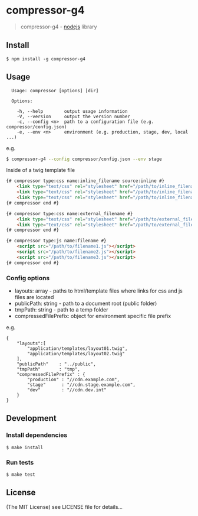 compressor-g4
======

> compressor-g4 - [nodejs](http://nodejs.org) library

## Install

    $ npm install -g compressor-g4

## Usage

```
  Usage: compressor [options] [dir]

  Options:

    -h, --help        output usage information
    -V, --version     output the version number
    -c, --config <n>  path to a configuration file (e.g. compressor/config.json)
    -e, --env <n>     environment (e.g. production, stage, dev, local ...)

```

e.g.
```bash
$ compressor-g4 --config compressor/config.json --env stage
```

Inside of a twig template file

```html
{# compressor type:css name:inline_filename source:inline #}
    <link type="text/css" rel="stylesheet" href="/path/to/inline_filename1.css" />
    <link type="text/css" rel="stylesheet" href="/path/to/inline_filename2.css" />
    <link type="text/css" rel="stylesheet" href="/path/to/inline_filename3.css" />
{# compressor end #}

{# compressor type:css name:external_filename #}
    <link type="text/css" rel="stylesheet" href="/path/to/external_filename1.css" />
    <link type="text/css" rel="stylesheet" href="/path/to/external_filename2.css" />
{# compressor end #}

{# compressor type:js name:filename #}
    <script src="/path/to/filename1.js"></script>
    <script src="/path/to/filename2.js"></script>
    <script src="/path/to/filename3.js"></script>
{# compressor end #}
```


### Config options

* layouts: array - paths to html/template files where links for css and js files are located
* publicPath: string - path to a document root (public folder)
* tmpPath: string - path to a temp folder
* compressedFilePrefix: object for environment specific file prefix 

e.g.
```
{
    "layouts":[
        "application/templates/layout01.twig",
        "application/templates/layout02.twig"
    ],
    "publicPath"    : "../public",
    "tmpPath"       : "tmp",
    "compressedFilePrefix" : {
        "production" : "//cdn.example.com",
        "stage"      : "//cdn.stage.example.com",
        "dev"        : "//cdn.dev.int"
    }
}
```



## Development

### Install dependencies

    $ make install

### Run tests

    $ make test

## License

(The MIT License)
see LICENSE file for details...
